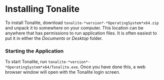 # Installing Tonalite

To install Tonalite, download `tonalite-*version*-*OperatingSystem*x64.zip` and unpack it to somewhere on your computer. This location can be anywhere that has permissions to run application files. It is often easiest to put it in either the *Documents* or *Desktop* folder.

### Starting the Application

To start Tonalite, run `tonalite-*version*-*OperatingSystem*x64/Tonalite.exe`. Once you have done this, a web browser window will open with the Tonalite login screen.
